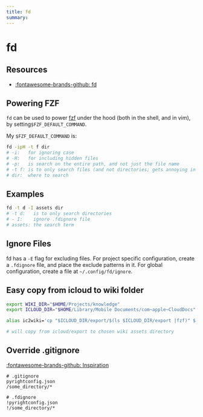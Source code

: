 ```yaml
---
title: fd
summary:
---
```


fd
===

Resources
---
- [:fontawesome-brands-github: fd](https://github.com/sharkdp/fd)

Powering FZF
---

`fd` can be used to power [fzf](../../vim/plugins/fzf.md) under the hood (both
in the shell, and in vim), by setting`$FZF_DEFAULT_COMMAND`.

My `$FZF_DEFAULT_COMMAND` is:

```bash
fd -ipH -t f dir
# -i:   for ignoring case
# -H:   for including hidden files
# -p:   is search on the entire path, and not just the file name
# -t f: is to only search files (and not directories; gets annoying in Vim)
# dir:  where to search
```

Examples
---

```bash
fd -t d -I assets dir
# -t d:   is to only search directories
# - I:    ignore .fdignore file
# assets: the search term
```

Ignore Files
---

fd has a `-E` flag for excluding files. For project specific configuration,
create a `.fdignore` file, and place the exclude patterns in it. For global
configuration, create a file at `~/.config/fd/ignore`.

Easy copy from icloud to wiki folder
---

```bash
export WIKI_DIR="$HOME/Projects/knowledge"
export ICLOUD_DIR="$HOME/Library/Mobile Documents/com~apple~CloudDocs"

alias ic2wiki='cp "$ICLOUD_DIR/export/$(ls $ICLOUD_DIR/export |fzf)" $(fd -t d -I assets '$WIKI_DIR' | fzf)'

# will copy from icloud/export to chosen wiki assets directory
```

Override .gitignore
---

[:fontawesome-brands-github:
Inspiration](https://github.com/sharkdp/fd/issues/502)

```
# .gitignore
pyrightconfig.json
/some_directory/*

# .fdignore
!pyrightconfig.json
!/some_directory/*
```

